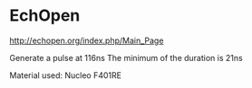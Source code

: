 # EchOpen

http://echopen.org/index.php/Main_Page

Generate a pulse at 116ns
The minimum of the duration is 21ns

Material used: Nucleo F401RE
